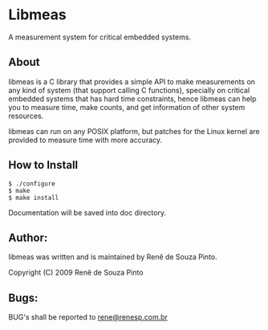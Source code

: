 Libmeas
=======

A measurement system for critical embedded systems.

About
-----

libmeas is a C library that provides a simple API to make measurements on any
kind of system (that support calling C functions), specially on critical
embedded systems that has hard time constraints, hence libmeas can help you to
measure time, make counts, and get information of other system resources.

libmeas can run on any POSIX platform, but patches for the Linux kernel are
provided to measure time with more accuracy.


How to Install
--------------

	$ ./configure
	$ make
	$ make install

Documentation will be saved into doc directory.


Author:
-------

libmeas was written and is maintained by Renê de Souza Pinto.

Copyright (C) 2009 Renê de Souza Pinto

Bugs:
-----

BUG's shall be reported to rene@renesp.com.br

